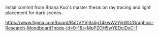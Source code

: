 Initial commit from Briana Kuo's master thesis on ray tracing and light placement for dark scenes.

https://www.figma.com/board/RaDVYVjSs5gT4kwWzYjkWD/Graphics-Research-Moodboard?node-id=0-1&t=MpPZOH5wYEDclDxC-1